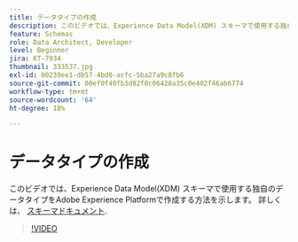 ```yaml
---
title: データタイプの作成
description: このビデオでは、Experience Data Model(XDM) スキーマで使用する独自のデータタイプをAdobe Experience Platformで作成する方法を示します。
feature: Schemas
role: Data Architect, Developer
level: Beginner
jira: KT-7934
thumbnail: 333537.jpg
exl-id: 00239ee1-db57-4bd0-acfc-5ba27a9c8fb6
source-git-commit: 00ef0f40fb3d82f0c06428a35c0e402f46ab6774
workflow-type: tm+mt
source-wordcount: '64'
ht-degree: 18%

---
```


# データタイプの作成

このビデオでは、Experience Data Model(XDM) スキーマで使用する独自のデータタイプをAdobe Experience Platformで作成する方法を示します。 詳しくは、 [スキーマドキュメント](https://experienceleague.adobe.com/docs/experience-platform/xdm/home.html?lang=ja).

>[!VIDEO](https://video.tv.adobe.com/v/333537?learn=on)
